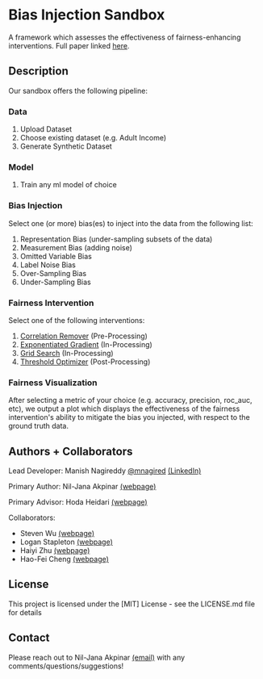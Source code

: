 # Bias Injection Sandbox

A framework which assesses the effectiveness of fairness-enhancing interventions. Full paper linked [here](https://arxiv.org/abs/2204.10233).

## Description

Our sandbox offers the following pipeline:

### Data
1. Upload Dataset
2. Choose existing dataset (e.g. Adult Income)
3. Generate Synthetic Dataset

### Model
1. Train any ml model of choice

### Bias Injection
Select one (or more) bias(es) to inject into the data from the following list:
1. Representation Bias (under-sampling subsets of the data)
2. Measurement Bias (adding noise)
3. Omitted Variable Bias
4. Label Noise Bias
5. Over-Sampling Bias
6. Under-Sampling Bias

### Fairness Intervention
Select one of the following interventions:
1. [Correlation Remover](https://fairlearn.org/v0.7.0/api_reference/fairlearn.preprocessing.html#module-fairlearn.preprocessing) (Pre-Processing)
2. [Exponentiated Gradient](https://fairlearn.org/v0.7.0/api_reference/fairlearn.reductions.html#fairlearn.reductions.ExponentiatedGradient) (In-Processing)
3. [Grid Search](https://fairlearn.org/v0.7.0/api_reference/fairlearn.reductions.html#fairlearn.reductions.GridSearch) (In-Processing)
4. [Threshold Optimizer](https://fairlearn.org/v0.7.0/api_reference/fairlearn.postprocessing.html) (Post-Processing)

### Fairness Visualization
After selecting a metric of your choice (e.g. accuracy, precision, roc_auc, etc), we output a plot which displays the effectiveness of the fairness intervention's ability to mitigate the bias you injected, with respect to the ground truth data.

## Authors + Collaborators

Lead Developer: Manish Nagireddy [@mnagired](http://twitter.com/mnagired) [(LinkedIn)](https://www.linkedin.com/in/mnagireddy/)

Primary Author: Nil-Jana Akpinar [(webpage)](http://nakpinar.github.io)

Primary Advisor: Hoda Heidari [(webpage)](https://www.cs.cmu.edu/~hheidari/)

Collaborators:
   *  Steven Wu [(webpage)](http://zstevenwu.com)
   *  Logan Stapleton [(webpage)](http://loganstapleton.com)
   *  Haiyi Zhu [(webpage)](http://haiyizhu.com)
   *  Hao-Fei Cheng [(webpage)](https://www-users.cse.umn.edu/~cheng635/)

## License

This project is licensed under the [MIT] License - see the LICENSE.md file for details

## Contact

Please reach out to Nil-Jana Akpinar [(email)](mailto:nakpinar@andrew.cmu.edu) with any comments/questions/suggestions!
